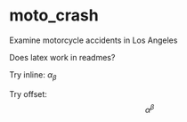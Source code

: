 # moto_crash
Examine motorcycle accidents in Los Angeles 

Does latex work in readmes? 

Try inline: $\alpha_{\beta}$

Try offset: $$\alpha^{\beta}$$
